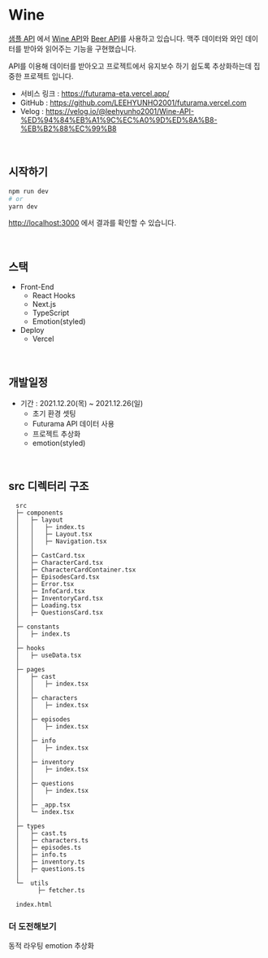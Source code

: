 # Wine

[샘플 API](https://sampleapis.com/) 에서 [Wine API](https://sampleapis.com/api-list/wines)와 [Beer API](https://sampleapis.com/api-list/beers)를 사용하고 있습니다. 맥주 데이터와 와인 데이터를 받아와 읽어주는 기능을 구현했습니다.

API를 이용해 데이터를 받아오고 프로젝트에서 유지보수 하기 쉽도록 추상화하는데 집중한 프로젝트 입니다.

- 서비스 링크 : https://futurama-eta.vercel.app/
- GitHub : https://github.com/LEEHYUNHO2001/futurama.vercel.com
- Velog : https://velog.io/@leehyunho2001/Wine-API-%ED%94%84%EB%A1%9C%EC%A0%9D%ED%8A%B8-%EB%B2%88%EC%99%B8

<br>

## 시작하기

```bash
npm run dev
# or
yarn dev
```

[http://localhost:3000](http://localhost:3000) 에서 결과를 확인할 수 있습니다.

<br>

## 스택

- Front-End
  - React Hooks
  - Next.js
  - TypeScript
  - Emotion(styled)
- Deploy
  - Vercel

<br>

## 개발일정

- 기간 : 2021.12.20(목) ~ 2021.12.26(일)
  - 초기 환경 셋팅
  - Futurama API 데이터 사용
  - 프로젝트 추상화
  - emotion(styled)

<br>

## src 디렉터리 구조

```
  src
  ├─ components
  │   ├─ layout
  │   │   ├─ index.ts
  │   │   ├─ Layout.tsx
  │   │   ├─ Navigation.tsx
  │   │
  │   ├─ CastCard.tsx
  │   ├─ CharacterCard.tsx
  │   ├─ CharacterCardContainer.tsx
  │   ├─ EpisodesCard.tsx
  │   ├─ Error.tsx
  │   ├─ InfoCard.tsx
  │   ├─ InventoryCard.tsx
  │   ├─ Loading.tsx
  │   ├─ QuestionsCard.tsx
  │
  ├─ constants
  │   ├─ index.ts
  │
  ├─ hooks
  │   ├─ useData.tsx
  │
  ├─ pages
  │   ├─ cast
  │   │   ├─ index.tsx
  │   │
  │   ├─ characters
  │   │   ├─ index.tsx
  │   │
  │   ├─ episodes
  │   │   ├─ index.tsx
  │   │
  │   ├─ info
  │   │   ├─ index.tsx
  │   │
  │   ├─ inventory
  │   │   ├─ index.tsx
  │   │
  │   ├─ questions
  │   │   ├─ index.tsx
  │   │
  │   ├─ _app.tsx
  │   └─ index.tsx
  │
  ├─ types
  │   ├─ cast.ts
  │   ├─ characters.ts
  │   ├─ episodes.ts
  │   ├─ info.ts
  │   ├─ inventory.ts
  │   ├─ questions.ts
  │
  └─  utils
        ├─ fetcher.ts

  index.html
```

### 더 도전해보기

동적 라우팅
emotion 추상화
